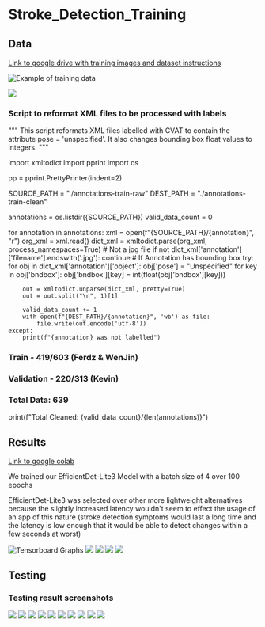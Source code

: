 # Stroke_Detection_Training



## Data
[Link to google drive with training images and dataset instructions](https://drive.google.com/drive/folders/1Pdd8phPOgasBIXaX9CAk65HhruBgEjii?usp=sharing)

![Example of training data](/screenshots/data1.jpg)

![](/screenshots/data2.jpg)
### Script to reformat XML files to be processed with labels

"""
This script reformats XML files labelled with CVAT to
contain the attribute pose = 'unspecified'.
It also changes bounding box float values to integers.
"""

import xmltodict
import pprint
import os

pp = pprint.PrettyPrinter(indent=2)

SOURCE_PATH = "./annotations-train-raw"
DEST_PATH = "./annotations-train-clean"

annotations = os.listdir({SOURCE_PATH})
valid_data_count = 0

for annotation in annotations:
    xml = open(f"{SOURCE_PATH}/{annotation}", "r")
    org_xml = xml.read()
    dict_xml = xmltodict.parse(org_xml, process_namespaces=True)
    # Not a jpg file
    if not dict_xml['annotation']['filename'].endswith('.jpg'):
        continue
    # If Annotation has bounding box
    try:
        for obj in dict_xml['annotation']['object']:
            obj['pose'] = "Unspecified"
            for key in obj['bndbox']:
                obj['bndbox'][key] = int(float(obj['bndbox'][key]))

        out = xmltodict.unparse(dict_xml, pretty=True)
        out = out.split("\n", 1)[1]

        valid_data_count += 1
        with open(f"{DEST_PATH}/{annotation}", 'wb') as file:
            file.write(out.encode('utf-8'))
    except:
        print(f"{annotation} was not labelled")

### Train - 419/603 (Ferdz & WenJin)
### Validation - 220/313 (Kevin)
### Total Data: 639
print(f"Total Cleaned: {valid_data_count}/{len(annotations)}")



## Results
[Link to google colab](https://colab.research.google.com/drive/19RhGfiKIkM0KLWVSCt6hnT3fcXBlTCMz?authuser=3)


We trained our EfficientDet-Lite3 Model with a batch size of 4 over 100 epochs

EfficientDet-Lite3 was selected over other more lightweight alternatives because the slightly increased latency wouldn't seem to effect the usage of an app of this nature (stroke detection symptoms would last a long time and the latency is low enough that it would be able to detect changes within a few seconds at worst)

![Tensorboard Graphs](/screenshots/learning_rate.png)
![](/screenshots/epoch_cls_loss.png)
![](/screenshots/epoch_det_loss.png)
![](/screenshots/epoch_loss.png)
![](/screenshots/time_series_loss.png)



## Testing

### Testing result screenshots
![](/screenshots/1.png)
![](/screenshots/7.png)
![](/screenshots/2.png)
![](/screenshots/3.png)
![](/screenshots/4.png)
![](/screenshots/5.png)
![](/screenshots/6.png)
![](/screenshots/screenshot1.png)
![](/screenshots/screenshot2.png)
![](/screenshots/screenshot3.png)